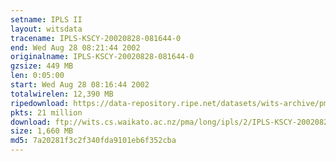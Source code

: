 ```yaml
---
setname: IPLS II
layout: witsdata
tracename: IPLS-KSCY-20020828-081644-0
end: Wed Aug 28 08:21:44 2002
originalname: IPLS-KSCY-20020828-081644-0
gzsize: 449 MB
len: 0:05:00
start: Wed Aug 28 08:16:44 2002
totalwirelen: 12,390 MB
ripedownload: https://data-repository.ripe.net/datasets/wits-archive/pma/long/ipls/2/IPLS-KSCY-20020828-081644-0.gz
pkts: 21 million
download: ftp://wits.cs.waikato.ac.nz/pma/long/ipls/2/IPLS-KSCY-20020828-081644-0.gz
size: 1,660 MB
md5: 7a20281f3c2f340fda9101eb6f352cba
---
```

